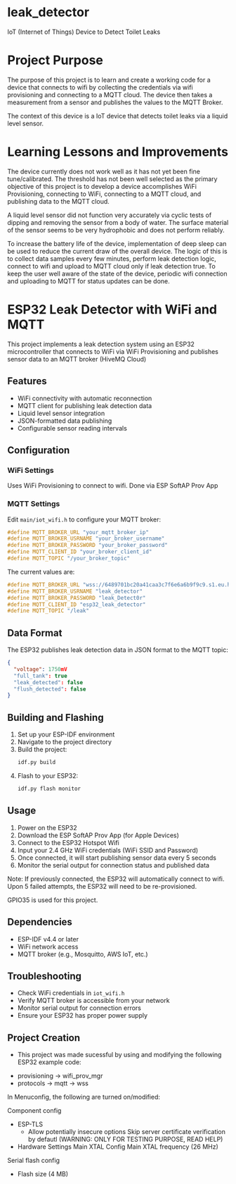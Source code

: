 # leak_detector
IoT (Internet of Things) Device to Detect Toilet Leaks

# Project Purpose
The purpose of this project is to learn and create a working code for a device that connects to wifi by collecting the credentials via wifi provisioning and connecting to a MQTT cloud. The device then takes a measurement from a sensor and publishes the values to the MQTT Broker.

The context of this device is a IoT device that detects toilet leaks via a liquid level sensor. 

# Learning Lessons and Improvements
The device currently does not work well as it has not yet been fine tune/calibrated. The threshold has not been well selected as the primary objective of this project is to develop a device accomplishes WiFi Provisioning, connecting to WiFi, connecting to a MQTT cloud, and publishing data to the MQTT cloud. 

A liquid level sensor did not function very accurately via cyclic tests of dipping and removing the sensor from a body of water. The surface material of the sensor seems to be very hydrophobic and does not perform reliably. 

To increase the battery life of the device, implementation of deep sleep can be used to reduce the current draw of the overall device. The logic of this is to collect data samples every few minutes, perform leak detection logic, connect to wifi and upload to MQTT cloud only if leak detection true. To keep the user well aware of the state of the device, periodic wifi connection and uploading to MQTT for status updates can be done. 

# ESP32 Leak Detector with WiFi and MQTT

This project implements a leak detection system using an ESP32 microcontroller that connects to WiFi via WiFi Provisioning and publishes sensor data to an MQTT broker (HiveMQ Cloud)

## Features

- WiFi connectivity with automatic reconnection
- MQTT client for publishing leak detection data
- Liquid level sensor integration
- JSON-formatted data publishing
- Configurable sensor reading intervals

## Configuration

### WiFi Settings
Uses WiFi Provisioning to connect to wifi. Done via ESP SoftAP Prov App

### MQTT Settings
Edit `main/iot_wifi.h` to configure your MQTT broker:
```c
#define MQTT_BROKER_URL "your_mqtt_broker_ip"
#define MQTT_BROKER_USRNAME "your_broker_username"
#define MQTT_BROKER_PASSWORD "your_broker_password"
#define MQTT_CLIENT_ID "your_broker_client_id"
#define MQTT_TOPIC "/your_broker_topic"
```
The current values are:
```c
#define MQTT_BROKER_URL "wss://6489701bc20a41caa3c7f6e6a6b9f9c9.s1.eu.hivemq.cloud:8884/mqtt"
#define MQTT_BROKER_USRNAME "leak_detector"
#define MQTT_BROKER_PASSWORD "leak_Detect0r"
#define MQTT_CLIENT_ID "esp32_leak_detector"
#define MQTT_TOPIC "/leak"
```

## Data Format

The ESP32 publishes leak detection data in JSON format to the MQTT topic:
```json
{
  "voltage": 1750mV
  "full_tank": true
  "leak_detected": false
  "flush_detected": false
}
```

## Building and Flashing

1. Set up your ESP-IDF environment
2. Navigate to the project directory
3. Build the project:
   ```bash
   idf.py build
   ```
4. Flash to your ESP32:
   ```bash
   idf.py flash monitor
   ```

## Usage

1. Power on the ESP32
2. Download the ESP SoftAP Prov App (for Apple Devices)
3. Connect to the ESP32 Hotspot Wifi
4. Input your 2.4 GHz WiFi credentials (WiFi SSID and Password)
5. Once connected, it will start publishing sensor data every 5 seconds
6. Monitor the serial output for connection status and published data

Note: If previously connected, the ESP32 will automatically connect to wifi. Upon 5 failed attempts, the ESP32 will need to be re-provisioned. 

GPIO35 is used for this project.

## Dependencies

- ESP-IDF v4.4 or later
- WiFi network access
- MQTT broker (e.g., Mosquitto, AWS IoT, etc.)

## Troubleshooting

- Check WiFi credentials in `iot_wifi.h`
- Verify MQTT broker is accessible from your network
- Monitor serial output for connection errors
- Ensure your ESP32 has proper power supply

## Project Creation

- This project was made sucessful by using and modifying the following ESP32 example code:

* provisioning -> wifi_prov_mgr
* protocols -> mqtt -> wss

In Menuconfig, the following are turned on/modified:

Component config
* ESP-TLS
   - Allow potentially insecure options
      Skip server certificate verification by defautl (WARNING: ONLY FOR TESTING PURPOSE, READ HELP)
* Hardware Settings
   Main XTAL Config
      Main XTAL frequency (26 MHz)

Serial flash config
* Flash size (4 MB)




